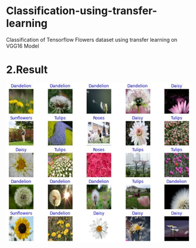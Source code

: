 # Classification-using-transfer-learning
Classification of Tensorflow Flowers dataset using transfer learning on VGG16 Model
# 2.Result
![SEGNET](results.jpg)

